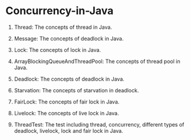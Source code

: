# Concurrency-in-Java

1. Thread: The concepts of thread in Java.

2. Message: The concepts of deadlock in Java.

3. Lock: The concepts of lock in Java.

4. ArrayBlockingQueueAndThreadPool: The concepts of thread pool in Java.

5. Deadlock: The concepts of deadlock in Java.

6. Starvation: The concepts of starvation in deadlock.

7. FairLock: The concepts of fair lock in Java.

8. Livelock: The concepts of live lock in Java.

9. ThreadTest: The test including thread, concurrency, different types of deadlock, livelock, lock and fair lock in Java.

